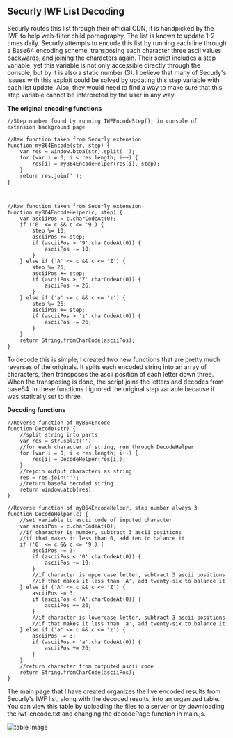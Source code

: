 Securly IWF List Decoding
-------------------------

Securly routes this list through their official CDN, it is handpicked by the IWF to help web-filter child pornography. The list is known to update 1-2 times daily. Securly attempts to encode this list by running each line through a Base64 encoding scheme, transposing each character three ascii values backwards, and joining the characters again. Their script includes a step variable, yet this variable is not only accessible directly through the console, but by it is also a static number (3). I believe that many of Securly's issues with this exploit could be solved by updating this step variable with each list update. Also, they would need to find a way to make sure that this step variable cannot be interpreted by the user in any way.

**The original encoding functions**

    //Step number found by running IWFEncodeStep(); in console of extension background page
    
    //Raw function taken from Securly extension
    function myB64Encode(str, step) {
    	var res = window.btoa(str).split('');
    	for (var i = 0; i < res.length; i++) {
    		res[i] = myB64EncodeHelper(res[i], step);
    	}
    	return res.join('');
    }
    
    
    
    //Raw function taken from Securly extension
    function myB64EncodeHelper(c, step) {
    	var asciiPos = c.charCodeAt(0);
    	if ('0' <= c && c <= '9') {
    		step %= 10;
    		asciiPos += step;
    		if (asciiPos > '9'.charCodeAt(0)) {
    			asciiPos -= 10;
    		}
    	} else if ('A' <= c && c <= 'Z') {
    		step %= 26;
    		asciiPos += step;
    		if (asciiPos > 'Z'.charCodeAt(0)) {
    			asciiPos -= 26;
    		}
    	} else if ('a' <= c && c <= 'z') {
    		step %= 26;
    		asciiPos += step;
    		if (asciiPos > 'z'.charCodeAt(0)) {
    			asciiPos -= 26;
    		}
    	}
    	return String.fromCharCode(asciiPos);
    }



To decode this is simple, I created two new functions that are pretty much reverses of the originals. It splits each encoded string into an array of characters, then transposes the ascii position of each letter down three. When the transposing is done, the script joins the letters and decodes from base64. In these functions I ignored the original step variable because it was statically set to three.

**Decoding functions**

    //Reverse function of myB64Encode
    function Decode(str) {
    	//split string into parts
    	var res = str.split('');
    	//for each character of string, run through DecodeHelper
    	for (var i = 0; i < res.length; i++) {
    		res[i] = DecodeHelper(res[i]);
    	}
    	//rejoin output characters as string
    	res = res.join('');
    	//return base64 decoded string
    	return window.atob(res);
    }
    
    //Reverse function of myB64EncodeHelper, step number always 3
    function DecodeHelper(c) {
    	//set variable to ascii code of inputed character
    	var asciiPos = c.charCodeAt(0);
    	//if character is number, subtract 3 ascii positions
    	//if that makes it less than 0, add ten to balance it
    	if ('0' <= c && c <= '9') {
    		asciiPos -= 3;
    		if (asciiPos < '0'.charCodeAt(0)) {
    			asciiPos += 10;
    		}
    		//if character is uppercase letter, subtract 3 ascii positions
    		//if that makes it less than 'A', add twenty-six to balance it
    	} else if ('A' <= c && c <= 'Z') {
    		asciiPos -= 3;
    		if (asciiPos < 'A'.charCodeAt(0)) {
    			asciiPos += 26;
    		}
    		//if character is lowercase letter, subtract 3 ascii positions
    		//if that makes it less than 'a', add twenty-six to balance it
    	} else if ('a' <= c && c <= 'z') {
    		asciiPos -= 3;
    		if (asciiPos < 'a'.charCodeAt(0)) {
    			asciiPos += 26;
    		}
    	}
    	//return character from outputed ascii code
    	return String.fromCharCode(asciiPos);
    }

The main page that I have created organizes the live encoded results from Securly's IWF list, along with the decoded results, into an organized table. You can view this table by uploading the files to a server or by downloading the iwf-encode.txt and changing the decodePage function in main.js.

![table image](http://i.imgur.com/cbyaZKw.png)
 
